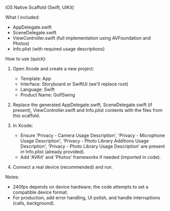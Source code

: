 iOS Native Scaffold (Swift, UIKit)

What I included:
- AppDelegate.swift
- SceneDelegate.swift
- ViewController.swift (full implementation using AVFoundation and Photos)
- Info.plist (with required usage descriptions)

How to use (quick):
1. Open Xcode and create a new project:
   - Template: App
   - Interface: Storyboard or SwiftUI (we'll replace root)
   - Language: Swift
   - Product Name: GolfSwing

2. Replace the generated AppDelegate.swift, SceneDelegate.swift (if present), ViewController.swift and Info.plist contents with the files from this scaffold.

3. In Xcode:
   - Ensure 'Privacy - Camera Usage Description', 'Privacy - Microphone Usage Description', 'Privacy - Photo Library Additions Usage Description', 'Privacy - Photo Library Usage Description' are present in Info.plist (already provided).
   - Add 'AVKit' and 'Photos' frameworks if needed (imported in code).

4. Connect a real device (recommended) and run.

Notes:
- 240fps depends on device hardware; the code attempts to set a compatible device format.
- For production, add error handling, UI polish, and handle interruptions (calls, background).
